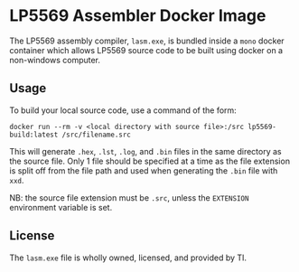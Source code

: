 # LP5569 Assembler Docker Image
The LP5569 assembly compiler, `lasm.exe`, is bundled inside a `mono` docker container
which allows LP5569 source code to be built using docker on a non-windows computer.

## Usage
To build your local source code, use a command of the form:
```
docker run --rm -v <local directory with source file>:/src lp5569-build:latest /src/filename.src
```
This will generate `.hex`, `.lst`, `.log`, and `.bin` files in the same directory as the source
file.
Only 1 file should be specified at a time as the file extension is split off from the file path and
used when generating the `.bin` file with `xxd`.

NB: the source file extension must be `.src`, unless the `EXTENSION` environment variable is set.

## License
The `lasm.exe` file is wholly owned, licensed, and provided by TI.

